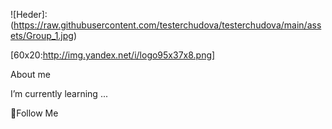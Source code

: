 ![Heder]:(https://raw.githubusercontent.com/testerchudova/testerchudova/main/assets/Group_1.jpg)

[60x20:http://img.yandex.net/i/logo95x37x8.png]



About me

I’m currently learning ...

💬Follow Me
